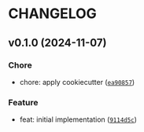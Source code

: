 # CHANGELOG



## v0.1.0 (2024-11-07)

### Chore

* chore: apply cookiecutter ([`ea90857`](https://github.com/kalekundert/multipartial/commit/ea90857cb598c107389fc3bade093d5c42a4ade6))

### Feature

* feat: initial implementation ([`9114d5c`](https://github.com/kalekundert/multipartial/commit/9114d5c7fc0dd15a6336ca37c7590a9a5a29d14c))
